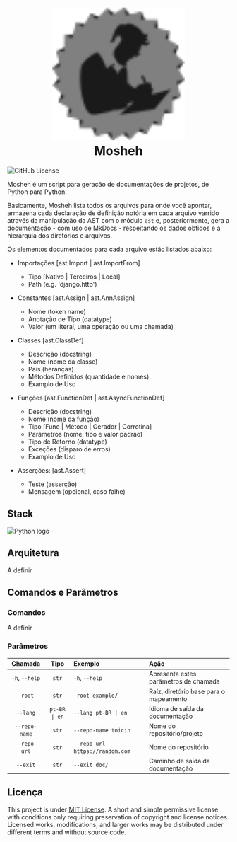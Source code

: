<h1 align="center">
  <img src="./logo.svg" height="300" width="300" alt="Logo Mosheh" />
  <br>
  Mosheh
</h1>

![GitHub License](https://img.shields.io/github/license/LucasGoncSilva/mosheh?labelColor=101010)

<!-- ![GitHub Actions Workflow Status](https://img.shields.io/github/actions/workflow/status/LucasGoncSilva/mosheh/XXXXXX.yml?style=flat&labelColor=%23101010) -->

Mosheh é um script para geração de documentações de projetos, de Python para Python.

Basicamente, Mosheh lista todos os arquivos para onde você apontar, armazena cada declaração de definição notória em cada arquivo varrido através da manipulação da AST com o módulo `ast` e, posteriormente, gera a documentação - com uso de MkDocs - respeitando os dados obtidos e a hierarquia dos diretórios e arquivos.

Os elementos documentados para cada arquivo estão listados abaixo:

- Importações [ast.Import | ast.ImportFrom]

  - Tipo [Nativo | Terceiros | Local]
  - Path (e.g. 'django.http')

- Constantes [ast.Assign | ast.AnnAssign]

  - Nome (token name)
  - Anotação de Tipo (datatype)
  - Valor (um literal, uma operação ou uma chamada)

- Classes [ast.ClassDef]

  - Descrição (docstring)
  - Nome (nome da classe)
  - Pais (heranças)
  - Métodos Definidos (quantidade e nomes)
  - Examplo de Uso

- Funções [ast.FunctionDef | ast.AsyncFunctionDef]

  - Descrição (docstring)
  - Nome (nome da função)
  - Tipo [Func | Método | Gerador | Corrotina]
  - Parâmetros (nome, tipo e valor padrão)
  - Tipo de Retorno (datatype)
  - Exceções (disparo de erros)
  - Examplo de Uso

- Asserções: [ast.Assert]
  - Teste (asserção)
  - Mensagem (opcional, caso falhe)

## Stack

![Python logo](https://img.shields.io/badge/Python-blue?style=for-the-badge&logo=python&logoColor=FFD43B)

## Arquitetura

A definir

## Comandos e Parâmetros

### Comandos

A definir

### Parâmetros

|    Chamada     |     Tipo      | Exemplo                         | Ação                                   |
| :------------: | :-----------: | :------------------------------ | :------------------------------------- |
| `-h`, `--help` |     `str`     | `-h`, `--help`                  | Apresenta estes parâmetros de chamada  |
|    `-root`     |     `str`     | `-root example/`                | Raíz, diretório base para o mapeamento |
|    `--lang`    | `pt-BR \| en` | `--lang pt-BR \| en`            | Idioma de saída da documentação        |
| `--repo-name`  |     `str`     | `--repo-name toicin`            | Nome do repositório/projeto            |
|  `--repo-url`  |     `str`     | `--repo-url https://random.com` | Nome do repositório                    |
|    `--exit`    |     `str`     | `--exit doc/`                   | Caminho de saída da documentação       |

## Licença

This project is under [MIT License](https://choosealicense.com/licenses/mit/). A short and simple permissive license with conditions only requiring preservation of copyright and license notices. Licensed works, modifications, and larger works may be distributed under different terms and without source code.
